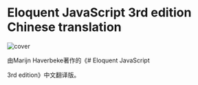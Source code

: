 #  Eloquent JavaScript 3rd edition Chinese translation


![cover](http://eloquentjavascript.net/img/cover.jpg)

由Marijn Haverbeke著作的《# Eloquent JavaScript

3rd edition》中文翻译版。
